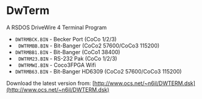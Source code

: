 # DwTerm
A RSDOS DriveWire 4 Terminal Program

* `DWTRMBCK.BIN` - Becker Port (CoCo 1/2/3)
* &nbsp;&nbsp;`DWTRMBB.BIN` - Bit-Banger  (CoCo2 57600/CoCo3 115200)
* `DWTRMBB1.BIN` - Bit-Banger  (CoCo1 38400)
* &nbsp;&nbsp;`DWTRM23.BIN` - RS-232 Pak  (CoCo 1/2/3)
* &nbsp;&nbsp;`DWTRMWI.BIN` - Coco3FPGA Wifi
* `DWTRMB63.BIN` - Bit-Banger HD6309 (CoCo2 57600/CoCo3 115200)

Download the latest version from:
[http://www.ocs.net/~n6il/DWTERM.dsk](http://www.ocs.net/~n6il/DWTERM.dsk)
